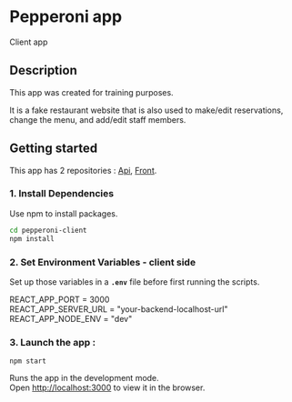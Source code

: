 # Pepperoni app
Client app

## Description
This app was created for training purposes.

It is a fake restaurant website that is also used to make/edit reservations, change the menu, and add/edit staff members.


## Getting started
This app has 2 repositories : [Api](https://github.com/abwashere/pepperoni-server),
[Front](https://github.com/abwashere/pepperoni-client).


### 1. Install Dependencies

Use npm to install packages.
```bash
cd pepperoni-client
npm install
```

### 2. Set Environment Variables - client side

Set up those variables in a **`.env`** file before first running the scripts.

REACT_APP_PORT = 3000\
REACT_APP_SERVER_URL = "your-backend-localhost-url"\
REACT_APP_NODE_ENV = "dev"

### 3. Launch the app :

`npm start`

Runs the app in the development mode.\
Open [http://localhost:3000](http://localhost:3000) to view it in the browser.
